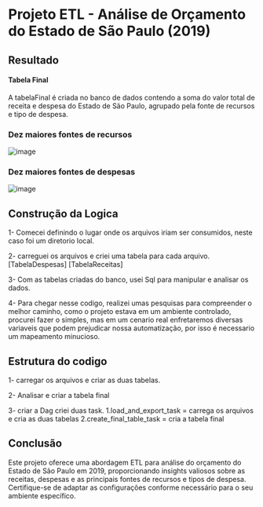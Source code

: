 # Projeto ETL - Análise de Orçamento do Estado de São Paulo (2019)

## Resultado 
#### Tabela Final
A tabelaFinal é criada no banco de dados contendo a soma do valor total de receita e despesa do Estado de São Paulo, agrupado pela fonte de recursos e tipo de despesa.

### Dez maiores fontes de recursos
![image](https://github.com/linharesbruno/teste-engenheirodados-esfera/assets/131724502/2d7237a6-82a3-4017-b798-803606712179)

### Dez maiores fontes de despesas
![image](https://github.com/linharesbruno/teste-engenheirodados-esfera/assets/131724502/3e1cb63d-5167-4f79-a99a-8b2eb15b2088)

## Construção da Logica 
1- Comecei definindo o lugar onde os arquivos iriam ser consumidos, neste caso foi um diretorio local.

2- carreguei os arquivos e criei uma tabela para cada arquivo.
   [TabelaDespesas]
   [TabelaReceitas] 
   
3- Com as tabelas criadas do banco, usei Sql para manipular e analisar os dados.

4- Para chegar nesse codigo, realizei umas pesquisas para compreender o melhor caminho, como o projeto estava em um ambiente controlado, procurei fazer o simples, mas em um cenario real enfretaremos diversas variaveis que podem prejudicar nossa automatização, por isso é  necessario um mapeamento minucioso.

## Estrutura do codigo

1- carregar os arquivos e criar as duas tabelas.

2- Analisar e criar a tabela final

3- criar a Dag
   criei duas task.
   1.load_and_export_task = carrega os arquivos e cria as duas tabelas
   2.create_final_table_task = cria a tabela final

 

## Conclusão
Este projeto oferece uma abordagem ETL para análise do orçamento do Estado de São Paulo em 2019, proporcionando insights valiosos sobre as receitas, despesas e as principais fontes de recursos e tipos de despesa. Certifique-se de adaptar as configurações conforme necessário para o seu ambiente específico.





